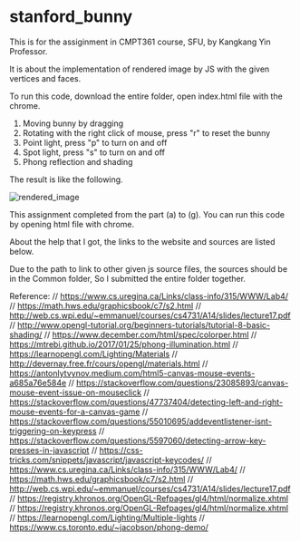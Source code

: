 # stanford_bunny

This is for the assiginment in CMPT361 course, SFU, by Kangkang Yin Professor.

It is about the implementation of rendered image by JS with the given vertices and faces.  

To run this code, download the entire folder, open index.html file with the chrome.
1. Moving bunny by dragging
2. Rotating with the right click of mouse, press "r" to reset the bunny
3. Point light, press "p" to turn on and off
4. Spot light, press "s" to turn on and off
5. Phong reflection and shading

The result is like the following.

![rendered_image](https://user-images.githubusercontent.com/87463803/185773284-380059fc-b989-408c-b9c2-7e0c5e527aa1.jpg)

This assignment completed from the part (a) to (g).
You can run this code by opening html file with chrome.

About the help that I got, the links to the website and sources are listed below.

Due to the path to link to other given js source files, the sources should be in the Common folder,
So I submitted the entire folder together.

Reference:
// https://www.cs.uregina.ca/Links/class-info/315/WWW/Lab4/
// https://math.hws.edu/graphicsbook/c7/s2.html
// http://web.cs.wpi.edu/~emmanuel/courses/cs4731/A14/slides/lecture17.pdf
// http://www.opengl-tutorial.org/beginners-tutorials/tutorial-8-basic-shading/
// https://www.december.com/html/spec/colorper.html
// https://mtrebi.github.io/2017/01/25/phong-illumination.html
// https://learnopengl.com/Lighting/Materials
// http://devernay.free.fr/cours/opengl/materials.html
// https://antonlytvynov.medium.com/html5-canvas-mouse-events-a685a76e584e
// https://stackoverflow.com/questions/23085893/canvas-mouse-event-issue-on-mouseclick
// https://stackoverflow.com/questions/47737404/detecting-left-and-right-mouse-events-for-a-canvas-game
// https://stackoverflow.com/questions/55010695/addeventlistener-isnt-triggering-on-keypress
// https://stackoverflow.com/questions/5597060/detecting-arrow-key-presses-in-javascript
// https://css-tricks.com/snippets/javascript/javascript-keycodes/
// https://www.cs.uregina.ca/Links/class-info/315/WWW/Lab4/
// https://math.hws.edu/graphicsbook/c7/s2.html
// http://web.cs.wpi.edu/~emmanuel/courses/cs4731/A14/slides/lecture17.pdf
// https://registry.khronos.org/OpenGL-Refpages/gl4/html/normalize.xhtml
// https://registry.khronos.org/OpenGL-Refpages/gl4/html/normalize.xhtml
// https://learnopengl.com/Lighting/Multiple-lights
// https://www.cs.toronto.edu/~jacobson/phong-demo/
